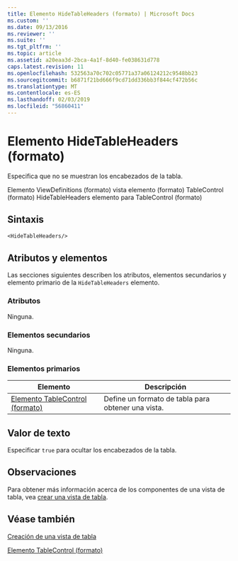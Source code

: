 ```yaml
---
title: Elemento HideTableHeaders (formato) | Microsoft Docs
ms.custom: ''
ms.date: 09/13/2016
ms.reviewer: ''
ms.suite: ''
ms.tgt_pltfrm: ''
ms.topic: article
ms.assetid: a20eaa3d-2bca-4a1f-8d40-fe038631d778
caps.latest.revision: 11
ms.openlocfilehash: 532563a70c702c05771a37a06124212c9548bb23
ms.sourcegitcommit: b6871f21bd666f9cd71dd336bb3f844cf472b56c
ms.translationtype: MT
ms.contentlocale: es-ES
ms.lasthandoff: 02/03/2019
ms.locfileid: "56860411"
---
```

# <a name="hidetableheaders-element-format"></a>Elemento HideTableHeaders (formato)

Especifica que no se muestran los encabezados de la tabla.

Elemento ViewDefinitions (formato) vista elemento (formato) TableControl (formato) HideTableHeaders elemento para TableControl (formato)

## <a name="syntax"></a>Sintaxis

```vb
<HideTableHeaders/>
```

## <a name="attributes-and-elements"></a>Atributos y elementos

Las secciones siguientes describen los atributos, elementos secundarios y elemento primario de la `HideTableHeaders` elemento.

### <a name="attributes"></a>Atributos

Ninguna.

### <a name="child-elements"></a>Elementos secundarios

Ninguna.

### <a name="parent-elements"></a>Elementos primarios

|Elemento|Descripción|
|-------------|-----------------|
|[Elemento TableControl (formato)](./tablecontrol-element-format.md)|Define un formato de tabla para obtener una vista.|

## <a name="text-value"></a>Valor de texto

Especificar `true` para ocultar los encabezados de la tabla.

## <a name="remarks"></a>Observaciones

Para obtener más información acerca de los componentes de una vista de tabla, vea [crear una vista de tabla](./creating-a-table-view.md).

## <a name="see-also"></a>Véase también

[Creación de una vista de tabla](./creating-a-table-view.md)

[Elemento TableControl (formato)](./tablecontrol-element-format.md)
